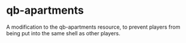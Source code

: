 # qb-apartments
A modification to the qb-apartments resource, to prevent players from being put into the same shell as other players.
